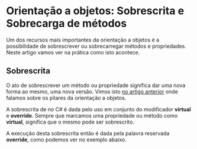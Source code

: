 # Orientação a objetos: Sobrescrita e Sobrecarga de métodos

Um dos recursos mais importantes da orientação a objetos é a possibilidade de sobrescrever ou sobrecarregar métodos e propriedades. Neste artigo vamos ver na prática como isto acontece.

## Sobrescrita

O ato de sobrescrever um método ou propriedade significa dar uma nova forma ao mesmo, uma nova versão. Vimos isto [no artigo anterior](https://balta.io/blog/orientacao-a-objetos) onde falamos sobre os pilares da orientação a objetos.

A sobrescrita de no C# é dada pelo uso em conjunto do modificador **virtual** e **override**. Sempre que marcamos uma propriedade ou método como **virtual**, significa que o mesmo pode ser sobrescrito.

A execução desta sobrescrita então é dada pela palavra reservada **override**, como podemos ver no exemplo abaixo.

